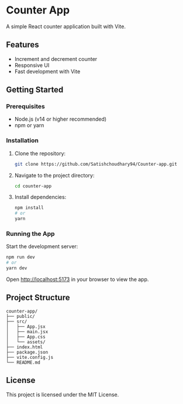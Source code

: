 # Counter App

A simple React counter application built with Vite.

## Features

- Increment and decrement counter
- Responsive UI
- Fast development with Vite

## Getting Started

### Prerequisites

- Node.js (v14 or higher recommended)
- npm or yarn

### Installation

1. Clone the repository:
   ```sh
   git clone https://github.com/Satishchoudhary94/Counter-app.git
   ```
2. Navigate to the project directory:
   ```sh
   cd counter-app
   ```
3. Install dependencies:
   ```sh
   npm install
   # or
   yarn
   ```

### Running the App

Start the development server:

```sh
npm run dev
# or
yarn dev
```

Open [http://localhost:5173](http://localhost:5173) in your browser to view the app.

## Project Structure

```
counter-app/
├── public/
├── src/
│   ├── App.jsx
│   ├── main.jsx
│   ├── App.css
│   └── assets/
├── index.html
├── package.json
├── vite.config.js
└── README.md
```

## License

This project is licensed under the MIT License.
